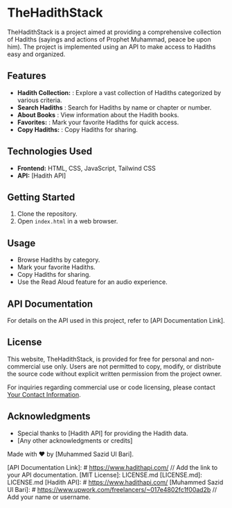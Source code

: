 # TheHadithStack

TheHadithStack is a project aimed at providing a comprehensive collection of Hadiths (sayings and actions of Prophet Muhammad, peace be upon him). The project is implemented using an API to make access to Hadiths easy and organized.

## Features

- **Hadith Collection:** : Explore a vast collection of Hadiths categorized by various criteria.
- **Search Hadiths** : Search for Hadiths by name or chapter or number.
- **About Books** : View information about the Hadith books.
- **Favorites:** : Mark your favorite Hadiths for quick access.
- **Copy Hadiths:** : Copy Hadiths for sharing.

## Technologies Used

- **Frontend:** HTML, CSS, JavaScript, Tailwind CSS
- **API:** [Hadith API]

## Getting Started

1. Clone the repository.
2. Open `index.html` in a web browser.

## Usage

- Browse Hadiths by category.
- Mark your favorite Hadiths.
- Copy Hadiths for sharing.
- Use the Read Aloud feature for an audio experience.

## API Documentation

For details on the API used in this project, refer to [API Documentation Link].

## License

This website, TheHadithStack, is provided for free for personal and non-commercial use only. Users are not permitted to copy, modify, or distribute the source code without explicit written permission from the project owner.

For inquiries regarding commercial use or code licensing, please contact [Your Contact Information](mailto:subenglishschool@gmail.com).

## Acknowledgments

- Special thanks to [Hadith API] for providing the Hadith data.
- [Any other acknowledgments or credits]

Made with ❤️ by [Muhammed Sazid Ul Bari].

[API Documentation Link]: # https://www.hadithapi.com/ // Add the link to your API documentation.
[MIT License]: LICENSE.md
[LICENSE.md]: LICENSE.md
[Hadith API]: #  https://www.hadithapi.com/
[Muhammed Sazid Ul Bari]: # https://www.upwork.com/freelancers/~017e4802fc1f00ad2b // Add your name or username.
